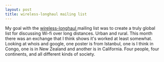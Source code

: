 ```yaml
---
layout: post
title: wireless-longhaul mailing list 
---
```



My goal with the <a href="http://openict.net/projects/wireless-longhaul/">wireless-longhaul </a>mailing list was to create a truly global list for discussing Wi-fi over long distances. Urban and rural. This month there was an exchange that I think shows it's worked at least somewhat. Looking at whois and google, one poster is from Istanbul, one is I think in Congo, one is in New Zealand and another is in California. Four people, four continents, and all different kinds of society.
